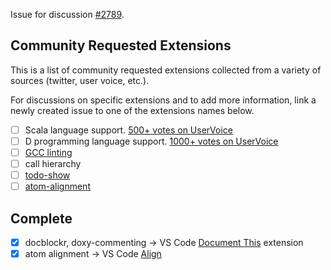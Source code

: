 Issue for discussion [#2789](https://github.com/Microsoft/vscode/issues/2789).

## Community Requested Extensions

This is a list of community requested extensions collected from a variety of sources (twitter, user voice, etc.). 

For discussions on specific extensions and to add more information, link a newly created issue to one of the extensions names below. 

- [ ] Scala language support. [500+ votes on UserVoice](https://visualstudio.uservoice.com/forums/293070-visual-studio-code/suggestions/7755597-scala-support)
- [ ] D programming language support. [1000+ votes on UserVoice](https://visualstudio.uservoice.com/forums/293070-visual-studio-code/suggestions/7763160-support-the-d-programming-language)
- [ ] [GCC linting](https://atom.io/packages/linter-gcc)
- [ ] call hierarchy
- [ ] [todo-show](https://atom.io/packages/todo-show)
- [ ] [atom-alignment](https://atom.io/packages/atom-alignment)

## Complete

- [x] docblockr, doxy-commenting -> VS Code [Document This](https://marketplace.visualstudio.com/items?itemName=joelday.docthis) extension
- [x] atom alignment -> VS Code [Align](https://marketplace.visualstudio.com/items?itemName=steve8708.Align)